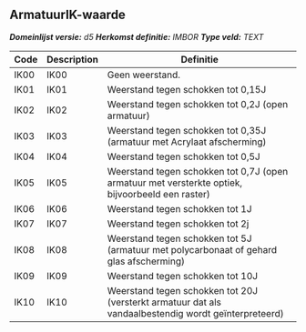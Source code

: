 ﻿## ArmatuurIK-waarde

*__Domeinlijst versie:__ d5*
*__Herkomst definitie:__ IMBOR*
*__Type veld:__ TEXT*

|__Code__ |__Description__ |__Definitie__	|
|	---	|	---	|   ---	| 
| IK00 | IK00 | Geen weerstand. |
| IK01 | IK01 | Weerstand tegen schokken tot 0,15J |
| IK02 | IK02 | Weerstand tegen schokken tot 0,2J (open armatuur) |
| IK03 | IK03 | Weerstand tegen schokken tot 0,35J (armatuur met Acrylaat afscherming) |
| IK04 | IK04 | Weerstand tegen schokken tot 0,5J |
| IK05 | IK05 | Weerstand tegen schokken tot 0,7J (open armatuur met versterkte optiek, bijvoorbeeld een raster) |
| IK06 | IK06 | Weerstand tegen schokken tot 1J |
| IK07 | IK07 | Weerstand tegen schokken tot 2j |
| IK08 | IK08 | Weerstand tegen schokken tot 5J (armatuur met polycarbonaat of gehard glas afscherming) |
| IK09 | IK09 | Weerstand tegen schokken tot 10J |
| IK10 | IK10 | Weerstand tegen schokken tot 20J (versterkt armatuur dat als vandaalbestendig wordt geïnterpreteerd) |
